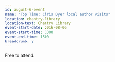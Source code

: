 ```yaml
---
id: august-6-event
name: "Top Time: Chris Dyer local author visits"
location: chantry-library
location-text: Chantry Library
event-start-date: 2016-08-06
event-start-time: 1000
event-end-time: 1500
breadcrumb: y
---
```

Free to attend.
